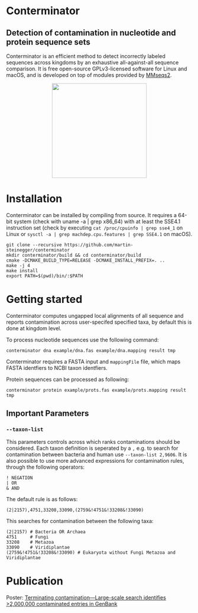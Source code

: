 # Conterminator
## Detection of contamination in nucleotide and protein sequence sets
Conterminator is an efficient method to detect incorrectly labeled sequences across kingdoms by an exhaustive all-against-all sequence comparison.
It is free open-source GPLv3-licensed software for Linux and macOS, and is developed on top of modules provided by [MMseqs2](https://github.com/soedinglab/MMseqs2).

<p align="center"><img src="https://raw.githubusercontent.com/martin-steinegger/conterminator/master/.github/marv6.png" height="256" /></p>

 
# Installation
Conterminator can be installed by compiling from source. It requires a 64-bit system (check with uname -a | grep x86_64) with at least the SSE4.1 instruction set (check by executing `cat /proc/cpuinfo | grep sse4_1` on Linux or `sysctl -a | grep machdep.cpu.features | grep SSE4.1` on macOS).

    git clone --recursive https://github.com/martin-steinegger/conterminator 
    mkdir conterminator/build && cd conterminator/build
    cmake -DCMAKE_BUILD_TYPE=RELEASE -DCMAKE_INSTALL_PREFIX=. ..
    make -j 4
    make install
    export PATH=$(pwd)/bin/:$PATH 
    
# Getting started

Conterminator computes ungapped local alignments of all sequence and reports contamination across user-specifed specified taxa, by default this is done at kingdom level.

To process nucleotide sequences use the following command:
    
    conterminator dna example/dna.fas example/dna.mapping result tmp 

Conterminator requires a FASTA input and `mappingFile` file, which maps FASTA identfiers to NCBI taxon identfiers.
    
Protein sequences can be processed as following:        

    conterminator protein example/prots.fas example/prots.mapping result tmp  

## Important Parameters
### `--taxon-list`

This parameters controls across which ranks contaminations should be considered. 
Each taxon definition is seperated by a `,` e.g. to search for contamination between bacteria and human use `--taxon-list 2,9606`. 
It is also possible to use more advanced expressions for contamination rules, through the following operators:

    ! NEGATION 
    | OR  
    & AND 

The default rule is as follows:

    (2|2157),4751,33208,33090,(2759&!4751&!33208&!33090)   
    
This searches for contamination between the following taxa:

    (2|2157) # Bacteria OR Archaea 
    4751     # Fungi
    33208    # Metazoa
    33090    # Viridiplantae  
    (2759&!4751&!33208&!33090) # Eukaryota without Fungi Metazoa and Viridiplantae

# Publication

Poster: [Terminating contamination—Large-scale search identifies >2,000,000 contaminated entries in GenBank](https://f1000research.com/posters/8-1861)
